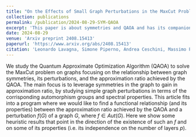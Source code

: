 ```yaml
---
title: "On the Effects of Small Graph Perturbations in the MaxCut Problem by QAOA"
collection: publications
permalink: /publication/2024-08-29-SYM-QAOA
excerpt: 'This paper is about symmetries and QAOA and has its companion blog post [here](https://lavagnaleo.wordpress.com/2024/08/29/on-the-effects-of-small-graph-perturbations-in-themaxcut-problem-by-qaoa/).'
date: 2024-08-29
venue: 'Arxiv preprint 2408.15413'
paperurl: 'https://www.arxiv.org/abs/2408.15413'
citation: 'Leonardo Lavagna, Simone Piperno, Andrea Ceschini, Massimo Panella: On the Effects of Small Graph Perturbations in the MaxCut Problem by QAOA. Arxiv preprint 2408.15413 (2024).'
---
```

We study the Quantum Approximate Optimization Algorithm (QAOA) to solve the MaxCut problem on graphs focusing on the relationship between graph symmetries, its perturbations, and the approximation ratio achieved by the QAOA. The main focus is to leverage symmetries in the graph to gain in approximation ratio, by studying simple graph perturbations in terms of the corrisponding automorphism groups and spectral properties. This article fits into a program where we would like to find a functional relationship (and its properties) between the approximation ratio achieved by the QAOA and a perturbation $f(G)$ of a graph $G$, where $f\in Aut(G)$. Here we show some heuristic results that point in the direction of the existence of such an $f$ and on some of its properties (i.e. its independence on the number of layers $p$).
